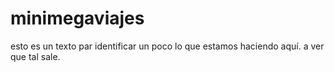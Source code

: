 # minimegaviajes
esto es un texto par identificar un poco lo que estamos haciendo aquí. a ver que tal sale. 
